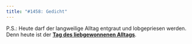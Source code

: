 ```yaml
---
title: "#1458: Gedicht"
---
```


P.S.:
Heute darf der langweilige Alltag entgraut und lobgepriesen werden. Denn heute ist der <a href="http://www.fonflatter.de/kalender"><strong>Tag des liebgewonnenen Alltags</strong></a>.
